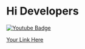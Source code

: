 # Hi Developers 

[![Youtube Badge](https://img.shields.io/badge/YouTube-furygaming-red)](https://www.youtube.com/channel/UCYOq2_KdFGO7uBb0KkwdIGA)

[Your Link Here](https://mega.nz/file/i8UWyCrJ#KyP683b2TsHHxr6j7TJ0IONKLDzgPUgyWvMI-o3rjNw)
